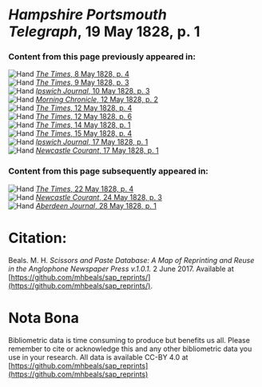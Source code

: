 # *Hampshire Portsmouth Telegraph*, 19 May 1828, p. 1  
  
### Content from this page previously appeared in:  
![Hand](http://scissorsandpaste.net/wp-content/uploads/2017/06/smallhandpointer.png) [*The Times*, 8 May 1828, p. 4](https://mhbeals.github.io/sap_html/The-Times/The-Times-8-May-1828-p-4)  
![Hand](http://scissorsandpaste.net/wp-content/uploads/2017/06/smallhandpointer.png) [*The Times*, 9 May 1828, p. 3](https://mhbeals.github.io/sap_html/The-Times/The-Times-9-May-1828-p-3)  
![Hand](http://scissorsandpaste.net/wp-content/uploads/2017/06/smallhandpointer.png) [*Ipswich Journal*, 10 May 1828, p. 3](https://mhbeals.github.io/sap_html/Ipswich-Journal/Ipswich-Journal-10-May-1828-p-3)  
![Hand](http://scissorsandpaste.net/wp-content/uploads/2017/06/smallhandpointer.png) [*Morning Chronicle*, 12 May 1828, p. 2](https://mhbeals.github.io/sap_html/Morning-Chronicle/Morning-Chronicle-12-May-1828-p-2)  
![Hand](http://scissorsandpaste.net/wp-content/uploads/2017/06/smallhandpointer.png) [*The Times*, 12 May 1828, p. 4](https://mhbeals.github.io/sap_html/The-Times/The-Times-12-May-1828-p-4)  
![Hand](http://scissorsandpaste.net/wp-content/uploads/2017/06/smallhandpointer.png) [*The Times*, 12 May 1828, p. 6](https://mhbeals.github.io/sap_html/The-Times/The-Times-12-May-1828-p-6)  
![Hand](http://scissorsandpaste.net/wp-content/uploads/2017/06/smallhandpointer.png) [*The Times*, 14 May 1828, p. 1](https://mhbeals.github.io/sap_html/The-Times/The-Times-14-May-1828-p-1)  
![Hand](http://scissorsandpaste.net/wp-content/uploads/2017/06/smallhandpointer.png) [*The Times*, 15 May 1828, p. 4](https://mhbeals.github.io/sap_html/The-Times/The-Times-15-May-1828-p-4)  
![Hand](http://scissorsandpaste.net/wp-content/uploads/2017/06/smallhandpointer.png) [*Ipswich Journal*, 17 May 1828, p. 1](https://mhbeals.github.io/sap_html/Ipswich-Journal/Ipswich-Journal-17-May-1828-p-1)  
![Hand](http://scissorsandpaste.net/wp-content/uploads/2017/06/smallhandpointer.png) [*Newcastle Courant*, 17 May 1828, p. 1](https://mhbeals.github.io/sap_html/Newcastle-Courant/Newcastle-Courant-17-May-1828-p-1)  
  
### Content from this page subsequently appeared in:  
![Hand](http://scissorsandpaste.net/wp-content/uploads/2017/06/smallhandpointer.png) [*The Times*, 22 May 1828, p. 4](https://mhbeals.github.io/sap_html/The-Times/The-Times-22-May-1828-p-4)  
![Hand](http://scissorsandpaste.net/wp-content/uploads/2017/06/smallhandpointer.png) [*Newcastle Courant*, 24 May 1828, p. 3](https://mhbeals.github.io/sap_html/Newcastle-Courant/Newcastle-Courant-24-May-1828-p-3)  
![Hand](http://scissorsandpaste.net/wp-content/uploads/2017/06/smallhandpointer.png) [*Aberdeen Journal*, 28 May 1828, p. 1](https://mhbeals.github.io/sap_html/Aberdeen-Journal/Aberdeen-Journal-28-May-1828-p-1)  


# Citation: 

Beals. M. H. *Scissors and Paste Database: A Map of Reprinting and Reuse in the Anglophone Newspaper Press v.1.0.1.* 2 June 2017. Available at [https://github.com/mhbeals/sap_reprints/](https://github.com/mhbeals/sap_reprints/). 

# Nota Bona

Bibliometric data is time consuming to produce but benefits us all. Please remember to cite or acknowledge this and any other bibliometric data you use in your research. All data is available CC-BY 4.0 at [https://github.com/mhbeals/sap_reprints](https://github.com/mhbeals/sap_reprints)